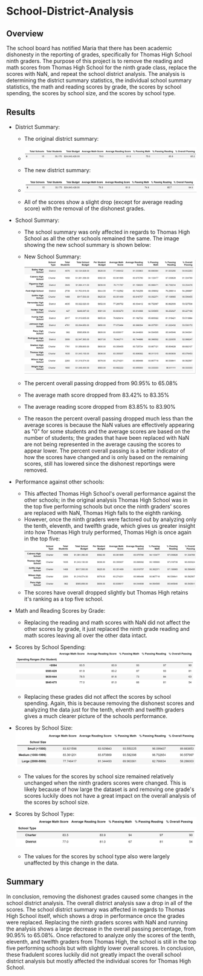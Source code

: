 # School-District-Analysis

## Overview

The school board has notified Maria that there has been academic dishonesty in the reporting of grades, specifically for Thomas High School ninth graders. The purpose of this project is to remove the reading and math scores from Thomas High School for the ninth grade class, replace the scores with NaN, and repeat the school district analysis. The analysis is determining the district summary statistics, the individual school summary statistics, the math and reading scores by grade, the scores by school spending, the scores by school size, and the scores by school type. 

## Results

* District Summary:

  * The original district summary:
  * ![Original_District_Summary](/Resources/Original_District_Summary.png)

  * The new district summary:
  * ![New_District_Summary](/Resources/New_District_Summary.png)

  * All of the scores show a slight drop (except for average reading score) with the removal of the dishonest grades.

* School Summary:

  * The school summary was only affected in regards to Thomas High School as all the other schools remained the same. The image showing the new school summary is shown below:

  * New School Summary:
![Original_School_Summary](/Resources/Original_School_Summary.png)

  * The percent overall passing dropped from 90.95% to 65.08%
  * The average math score dropped from 83.42% to 83.35%
  * The average reading score dropped from 83.85% to 83.90%
  * The reason the percent overall passing dropped much less than the average scores is because the NaN values are effectively appearing as "0" for some students and the average scores are based on the number of students; the grades that have been replaced with NaN are not being represented in the average causing the scores to appear lower. The percent overall passing is a better indicator of how the scores have changed and is only based on the remaining scores, still has lowered since the dishonest reportings were removed.

* Performance against other schools:
  * This affected Thomas High School's overall performance against the other schools; in the original analysis Thomas High School was in the top five performing schools but once the ninth graders' scores are replaced with NaN, Thomas High falls to the eighth ranking. 
   * However, once the ninth graders were factored out by analyzing only the tenth, eleventh, and twelfth grade, which gives us greater insight into how Thomas High truly performed, Thomas High is once again in the top five:
  ![New_Top5_Schools.png](/Resources/New_Top5_Schools.png)
   * The scores have overall dropped slightly but Thomas High retains it's ranking as a top five school.

* Math and Reading Scores by Grade:
  * Replacing the reading and math scores with NaN did not affect the other scores by grade, it just replaced the ninth grade reading and math scores leaving all over the other data intact.

* Scores by School Spending:
 ![New_Scores_School_Spending.png](/Resources/New_Scores_School_Spending.png)
   * Replacing these grades did not affect the scores by school spending. Again, this is because removing the dishonest scores and analyzing the data just for the tenth, elventh and twelfth graders gives a much clearer picture of the schools performance. 

* Scores by School Size:
![New_Scores_SchoolSize.png](/Resources/New_Scores_SchoolSize.png)
   * The values for the scores by school size remained relatively unchanged when the ninth graders scores were changed. This is likely because of how large the dataset is and removing one grade's scores luckily does not have a great impact on the overall analysis of the scores by school size.

* Scores by School Type:
  ![New_SchoolType.png](/Resources/New_SchoolType.png)
   * The values for the scores by school type also were largely unaffected by this change in the data.

## Summary
In conclusion, removing the dishonest grades caused some changes in the school district analysis. The overall district analysis saw a drop in all of the scores. The school district summary was affected in regards to Thomas High School itself, which shows a drop in performance once the grades were replaced. Replacing the ninth graders scores with NaN and running the analysis shows a large decrease in the overall passing percentage, from 90.95% to 65.08%. Once refactored to analyze only the scores of the tenth, eleventh, and twelfth graders from Thomas High, the school is still in the top five performing schools but with slightly lower overall scores. In conclusion, these fradulent scores luckily did not greatly impact the overall school district analysis but mostly affected the individual scores for Thomas High School.
